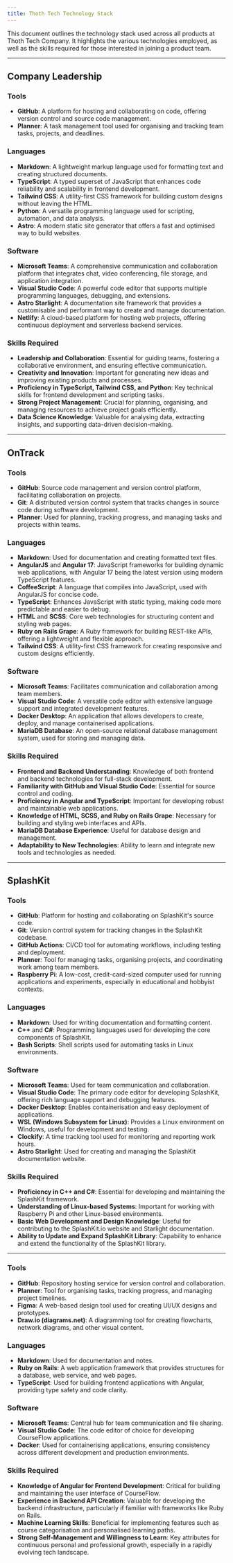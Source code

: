 ```yaml
---
title: Thoth Tech Technology Stack
---
```


This document outlines the technology stack used across all products at Thoth Tech Company. It
highlights the various technologies employed, as well as the skills required for those interested in
joining a product team.

---

## Company Leadership

### Tools

- **GitHub**: A platform for hosting and collaborating on code, offering version control and source
  code management.
- **Planner**: A task management tool used for organising and tracking team tasks, projects, and
  deadlines.

### Languages

- **Markdown**: A lightweight markup language used for formatting text and creating structured
  documents.
- **TypeScript**: A typed superset of JavaScript that enhances code reliability and scalability in
  frontend development.
- **Tailwind CSS**: A utility-first CSS framework for building custom designs without leaving the
  HTML.
- **Python**: A versatile programming language used for scripting, automation, and data analysis.
- **Astro**: A modern static site generator that offers a fast and optimised way to build websites.

### Software

- **Microsoft Teams**: A comprehensive communication and collaboration platform that integrates
  chat, video conferencing, file storage, and application integration.
- **Visual Studio Code**: A powerful code editor that supports multiple programming languages,
  debugging, and extensions.
- **Astro Starlight**: A documentation site framework that provides a customisable and performant
  way to create and manage documentation.
- **Netlify**: A cloud-based platform for hosting web projects, offering continuous deployment and
  serverless backend services.

### Skills Required

- **Leadership and Collaboration**: Essential for guiding teams, fostering a collaborative
  environment, and ensuring effective communication.
- **Creativity and Innovation**: Important for generating new ideas and improving existing products
  and processes.
- **Proficiency in TypeScript, Tailwind CSS, and Python**: Key technical skills for frontend
  development and scripting tasks.
- **Strong Project Management**: Crucial for planning, organising, and managing resources to achieve
  project goals efficiently.
- **Data Science Knowledge**: Valuable for analysing data, extracting insights, and supporting
  data-driven decision-making.

---

## OnTrack

### Tools

- **GitHub**: Source code management and version control platform, facilitating collaboration on
  projects.
- **Git**: A distributed version control system that tracks changes in source code during software
  development.
- **Planner**: Used for planning, tracking progress, and managing tasks and projects within teams.

### Languages

- **Markdown**: Used for documentation and creating formatted text files.
- **AngularJS** and **Angular 17**: JavaScript frameworks for building dynamic web applications,
  with Angular 17 being the latest version using modern TypeScript features.
- **CoffeeScript**: A language that compiles into JavaScript, used with AngularJS for concise code.
- **TypeScript**: Enhances JavaScript with static typing, making code more predictable and easier to
  debug.
- **HTML** and **SCSS**: Core web technologies for structuring content and styling web pages.
- **Ruby on Rails Grape**: A Ruby framework for building REST-like APIs, offering a lightweight and
  flexible approach.
- **Tailwind CSS**: A utility-first CSS framework for creating responsive and custom designs
  efficiently.

### Software

- **Microsoft Teams**: Facilitates communication and collaboration among team members.
- **Visual Studio Code**: A versatile code editor with extensive language support and integrated
  development features.
- **Docker Desktop**: An application that allows developers to create, deploy, and manage
  containerised applications.
- **MariaDB Database**: An open-source relational database management system, used for storing and
  managing data.

### Skills Required

- **Frontend and Backend Understanding**: Knowledge of both frontend and backend technologies for
  full-stack development.
- **Familiarity with GitHub and Visual Studio Code**: Essential for source control and coding.
- **Proficiency in Angular and TypeScript**: Important for developing robust and maintainable web
  applications.
- **Knowledge of HTML, SCSS, and Ruby on Rails Grape**: Necessary for building and styling web
  interfaces and APIs.
- **MariaDB Database Experience**: Useful for database design and management.
- **Adaptability to New Technologies**: Ability to learn and integrate new tools and technologies as
  needed.

---

## SplashKit

### Tools

- **GitHub**: Platform for hosting and collaborating on SplashKit's source code.
- **Git**: Version control system for tracking changes in the SplashKit codebase.
- **GitHub Actions**: CI/CD tool for automating workflows, including testing and deployment.
- **Planner**: Tool for managing tasks, organising projects, and coordinating work among team
  members.
- **Raspberry Pi**: A low-cost, credit-card-sized computer used for running applications and
  experiments, especially in educational and hobbyist contexts.

### Languages

- **Markdown**: Used for writing documentation and formatting content.
- **C++** and **C#**: Programming languages used for developing the core components of SplashKit.
- **Bash Scripts**: Shell scripts used for automating tasks in Linux environments.

### Software

- **Microsoft Teams**: Used for team communication and collaboration.
- **Visual Studio Code**: The primary code editor for developing SplashKit, offering rich language
  support and debugging features.
- **Docker Desktop**: Enables containerisation and easy deployment of applications.
- **WSL (Windows Subsystem for Linux)**: Provides a Linux environment on Windows, useful for
  development and testing.
- **Clockify**: A time tracking tool used for monitoring and reporting work hours.
- **Astro Starlight**: Used for creating and managing the SplashKit documentation website.

### Skills Required

- **Proficiency in C++ and C#**: Essential for developing and maintaining the SplashKit framework.
- **Understanding of Linux-based Systems**: Important for working with Raspberry Pi and other
  Linux-based environments.
- **Basic Web Development and Design Knowledge**: Useful for contributing to the SplashKit.io
  website and Starlight documentation.
- **Ability to Update and Expand SplashKit Library**: Capability to enhance and extend the
  functionality of the SplashKit library.

---

### Tools

- **GitHub**: Repository hosting service for version control and collaboration.
- **Planner**: Tool for organising tasks, tracking progress, and managing project timelines.
- **Figma**: A web-based design tool used for creating UI/UX designs and prototypes.
- **Draw.io (diagrams.net)**: A diagramming tool for creating flowcharts, network diagrams, and
  other visual content.

### Languages

- **Markdown**: Used for documentation and notes.
- **Ruby on Rails**: A web application framework that provides structures for a database, web
  service, and web pages.
- **TypeScript**: Used for building frontend applications with Angular, providing type safety and
  code clarity.

### Software

- **Microsoft Teams**: Central hub for team communication and file sharing.
- **Visual Studio Code**: The code editor of choice for developing CourseFlow applications.
- **Docker**: Used for containerising applications, ensuring consistency across different
  development and production environments.

### Skills Required

- **Knowledge of Angular for Frontend Development**: Critical for building and maintaining the user
  interface of CourseFlow.
- **Experience in Backend API Creation**: Valuable for developing the backend infrastructure,
  particularly if familiar with frameworks like Ruby on Rails.
- **Machine Learning Skills**: Beneficial for implementing features such as course categorisation
  and personalised learning paths.
- **Strong Self-Management and Willingness to Learn**: Key attributes for continuous personal and
  professional growth, especially in a rapidly evolving tech landscape.
